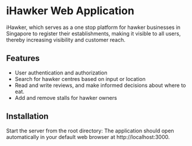 # iHawker Web Application

iHawker, which serves as a one stop platform for hawker businesses in Singapore to register their establishments, making it visible to all users, 
thereby increasing visibility and customer reach. 

## Features
- User authentication and authorization
- Search for hawker centres based on input or location
- Read and write reviews, and make informed decisions about where to eat.
- Add and remove stalls for hawker owners

## Installation

Start the server from the root directory: The application should open automatically in your default web browser at http://localhost:3000.
